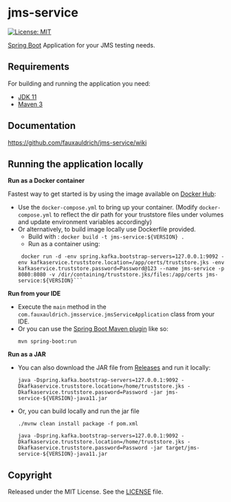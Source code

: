# jms-service

[![License: MIT](https://img.shields.io/badge/License-MIT-yellow.svg)](https://opensource.org/licenses/MIT)

[Spring Boot](http://projects.spring.io/spring-boot/) Application for your JMS testing needs.

## Requirements

For building and running the application you need:

- [JDK 11](https://www.oracle.com/java/technologies/javase-jdk11-downloads.html)
- [Maven 3](https://maven.apache.org)

## Documentation

https://github.com/fauxauldrich/jms-service/wiki

## Running the application locally

**Run as a Docker container**

Fastest way to get started is by using the image available on [Docker Hub](https://hub.docker.com/r/shubhendumadhukar/jms-service):

- Use the `docker-compose.yml` to bring up your container. (Modify `docker-compose.yml` to reflect the dir path for your truststore files under volumes and update environment variables accordingly)
- Or alternatively, to build image locally use Dockerfile provided.
  - Build with : `docker build -t jms-service:${VERSION} .`
  - Run as a container using:
  ````shell
   docker run -d -env spring.kafka.bootstrap-servers=127.0.0.1:9092 -env kafkaservice.truststore.location=/app/certs/truststore.jks -env kafkaservice.truststore.password=Password@123 --name jms-service -p 8080:8080 -v /dir/containing/truststore.jks/files:/app/certs jms-service:${VERSION}```
  ````

**Run from your IDE**

- Execute the `main` method in the `com.fauxauldrich.jmsservice.jmsServiceApplication` class from your IDE.
- Or you can use the [Spring Boot Maven plugin](https://docs.spring.io/spring-boot/docs/current/reference/html/build-tool-plugins-maven-plugin.html) like so:
  ```shell
  mvn spring-boot:run
  ```

**Run as a JAR**

- You can also download the JAR file from [Releases](https://github.com/fauxauldrich/jms-service/releases) and run it locally:
  ```shell
  java -Dspring.kafka.bootstrap-servers=127.0.0.1:9092 -Dkafkaservice.truststore.location=/home/truststore.jks -Dkafkaservice.truststore.password=Password -jar jms-service-${VERSION}-java11.jar
  ```
- Or, you can build locally and run the jar file

  ```shell
  ./mvnw clean install package -f pom.xml

  java -Dspring.kafka.bootstrap-servers=127.0.0.1:9092 -Dkafkaservice.truststore.location=/home/truststore.jks -Dkafkaservice.truststore.password=Password -jar target/jms-service-${VERSION}-java11.jar
  ```

## Copyright

Released under the MIT License. See the [LICENSE](https://github.com/fauxauldrich/jms-service/blob/main/LICENSE) file.
